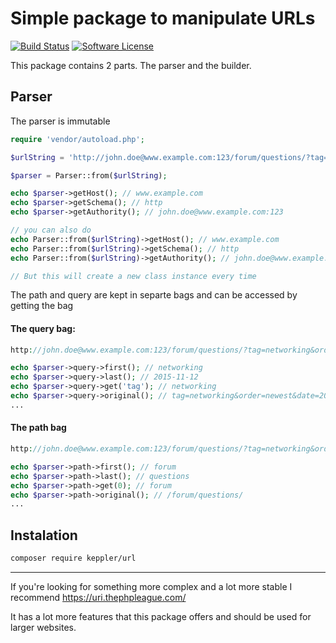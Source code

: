 # Simple package to manipulate URLs

[![Build Status](https://travis-ci.org/KepplerPl/url.svg?branch=master)](https://travis-ci.org/KepplerPl/url)
[![Software License](https://img.shields.io/badge/license-MIT-brightgreen.svg?style=flat-square)](LICENSE.md)

This package contains 2 parts. The parser and the builder.

## Parser

The parser is immutable

```php
require 'vendor/autoload.php';

$urlString = 'http://john.doe@www.example.com:123/forum/questions/?tag=networking&order=newest&date=2015-11-12#top';

$parser = Parser::from($urlString);

echo $parser->getHost(); // www.example.com
echo $parser->getSchema(); // http
echo $parser->getAuthority(); // john.doe@www.example.com:123

// you can also do
echo Parser::from($urlString)->getHost(); // www.example.com
echo Parser::from($urlString)->getSchema(); // http
echo Parser::from($urlString)->getAuthority(); // john.doe@www.example.com:123

// But this will create a new class instance every time
````

The path and query are kept in separte bags and can be accessed by getting the bag

#### The query bag:

```php
http://john.doe@www.example.com:123/forum/questions/?tag=networking&order=newest&date=2015-11-12#top

echo $parser->query->first(); // networking
echo $parser->query->last(); // 2015-11-12
echo $parser->query->get('tag'); // networking
echo $parser->query->original(); // tag=networking&order=newest&date=2015-11-12
...
````

#### The path bag

```php
http://john.doe@www.example.com:123/forum/questions/?tag=networking&order=newest&date=2015-11-12#top

echo $parser->path->first(); // forum
echo $parser->path->last(); // questions
echo $parser->path->get(0); // forum
echo $parser->path->original(); // /forum/questions/
...
````


## Instalation

```bash
composer require keppler/url
````

-----

If you're looking for something more complex and a lot more stable I recommend https://uri.thephpleague.com/

It has a lot more features that this package offers and should be used for larger websites.
